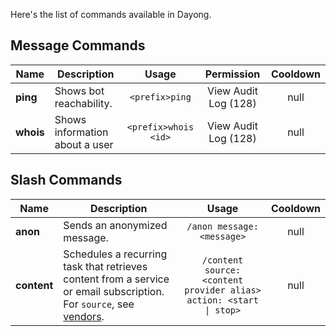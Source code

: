 Here's the list of commands available in Dayong.

## Message Commands

| Name                | Description                      | Usage                | Permission                | Cooldown |
| ------------------- | -------------------------------- | :------------------: | :-----------------------: | :------: |
| **ping**            | Shows bot reachability.          | `<prefix>ping`       |    View Audit Log (128)   |   null   |
| **whois**           | Shows information about a user   | `<prefix>whois <id>` |    View Audit Log (128)   |   null   |

## Slash Commands

| Name                | Description                      | Usage                            | Cooldown  |
| ------------------- | -------------------------------- | :------------------------------: | :-------: |
| **anon**            | Sends an anonymized message.     | `/anon message: <message>`       |    null   |
| **content**         | Schedules a recurring task that retrieves content from a service or email subscription. For `source`, see [vendors](./vendors.md#content-providers). | `/content source: <content provider alias> action: <start \| stop>` |    null   |
